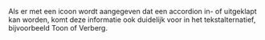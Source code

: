 <!-- @license CC0-1.0 -->

Als er met een icoon wordt aangegeven dat een accordion in- of uitgeklapt kan worden, komt deze informatie ook duidelijk voor in het tekstalternatief, bijvoorbeeld Toon of Verberg.
